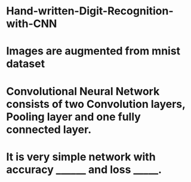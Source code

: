 # Hand-written-Digit-Recognition-with-CNN
# Images are augmented from mnist dataset
# Convolutional Neural Network consists of two Convolution layers, Pooling layer and one fully connected layer.
# It is very simple network with accuracy ______ and loss _____.
